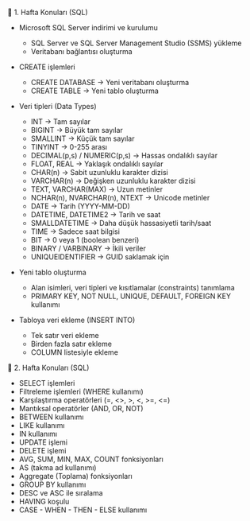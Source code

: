 
📌 1. Hafta Konuları (SQL)

- Microsoft SQL Server indirimi ve kurulumu
  - SQL Server ve SQL Server Management Studio (SSMS) yükleme
  - Veritabanı bağlantısı oluşturma

- CREATE işlemleri
  - CREATE DATABASE -> Yeni veritabanı oluşturma
  - CREATE TABLE -> Yeni tablo oluşturma

- Veri tipleri (Data Types)
  - INT -> Tam sayılar
  - BIGINT -> Büyük tam sayılar
  - SMALLINT -> Küçük tam sayılar
  - TINYINT -> 0-255 arası
  - DECIMAL(p,s) / NUMERIC(p,s) -> Hassas ondalıklı sayılar
  - FLOAT, REAL -> Yaklaşık ondalıklı sayılar
  - CHAR(n) -> Sabit uzunluklu karakter dizisi
  - VARCHAR(n) -> Değişken uzunluklu karakter dizisi
  - TEXT, VARCHAR(MAX) -> Uzun metinler
  - NCHAR(n), NVARCHAR(n), NTEXT -> Unicode metinler
  - DATE -> Tarih (YYYY-MM-DD)
  - DATETIME, DATETIME2 -> Tarih ve saat
  - SMALLDATETIME -> Daha düşük hassasiyetli tarih/saat
  - TIME -> Sadece saat bilgisi
  - BIT -> 0 veya 1 (boolean benzeri)
  - BINARY / VARBINARY -> İkili veriler
  - UNIQUEIDENTIFIER -> GUID saklamak için

- Yeni tablo oluşturma
  - Alan isimleri, veri tipleri ve kısıtlamalar (constraints) tanımlama
  - PRIMARY KEY, NOT NULL, UNIQUE, DEFAULT, FOREIGN KEY kullanımı

- Tabloya veri ekleme (INSERT INTO)
  - Tek satır veri ekleme
  - Birden fazla satır ekleme
  - COLUMN listesiyle ekleme

📌 2. Hafta Konuları (SQL)

- SELECT işlemleri  
- Filtreleme işlemleri (WHERE kullanımı)  
- Karşılaştırma operatörleri (=, <>, >, <, >=, <=)  
- Mantıksal operatörler (AND, OR, NOT)  
- BETWEEN kullanımı  
- LIKE kullanımı  
- IN kullanımı  
- UPDATE işlemi  
- DELETE işlemi  
- AVG, SUM, MIN, MAX, COUNT fonksiyonları  
- AS (takma ad kullanımı)  
- Aggregate (Toplama) fonksiyonları  
- GROUP BY kullanımı  
- DESC ve ASC ile sıralama  
- HAVING koşulu  
- CASE - WHEN - THEN - ELSE kullanımı  

